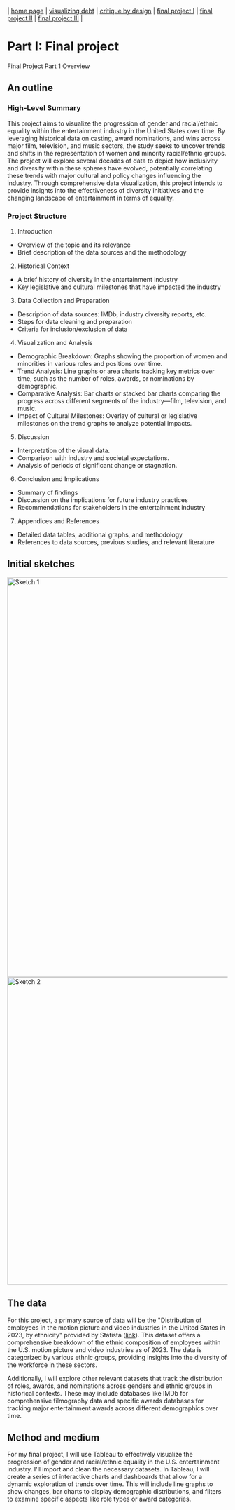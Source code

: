 | [home page](https://allisonmiao.github.io/TSWD-Portfolio) | [visualizing debt](https://allisonmiao.github.io/TSWD-Portfolio/visualizing-debt) | [critique by design](https://allisonmiao.github.io/TSWD-Portfolio/critique-by-design) | [final project I](https://allisonmiao.github.io/TSWD-Portfolio/final-project-I) | [final project II](https://allisonmiao.github.io/TSWD-Portfolio/final-project-II) | [final project III](https://allisonmiao.github.io/TSWD-Portfolio/final-project-III) |

# Part I: Final project

Final Project Part 1 Overview

## An outline

### High-Level Summary

This project aims to visualize the progression of gender and racial/ethnic equality within the entertainment industry in the United States over time. By leveraging historical data on casting, award nominations, and wins across major film, television, and music sectors, the study seeks to uncover trends and shifts in the representation of women and minority racial/ethnic groups. The project will explore several decades of data to depict how inclusivity and diversity within these spheres have evolved, potentially correlating these trends with major cultural and policy changes influencing the industry. Through comprehensive data visualization, this project intends to provide insights into the effectiveness of diversity initiatives and the changing landscape of entertainment in terms of equality.

### Project Structure

1. Introduction
- Overview of the topic and its relevance
- Brief description of the data sources and the methodology
2. Historical Context
- A brief history of diversity in the entertainment industry
- Key legislative and cultural milestones that have impacted the industry
3. Data Collection and Preparation
- Description of data sources: IMDb, industry diversity reports, etc.
- Steps for data cleaning and preparation
- Criteria for inclusion/exclusion of data
4. Visualization and Analysis
- Demographic Breakdown: Graphs showing the proportion of women and minorities in various roles and positions over time.
- Trend Analysis: Line graphs or area charts tracking key metrics over time, such as the number of roles, awards, or nominations by demographic.
- Comparative Analysis: Bar charts or stacked bar charts comparing the progress across different segments of the industry—film, television, and music.
- Impact of Cultural Milestones: Overlay of cultural or legislative milestones on the trend graphs to analyze potential impacts.
5. Discussion
- Interpretation of the visual data.
- Comparison with industry and societal expectations.
- Analysis of periods of significant change or stagnation.
6. Conclusion and Implications
- Summary of findings
- Discussion on the implications for future industry practices
- Recommendations for stakeholders in the entertainment industry
7. Appendices and References
- Detailed data tables, additional graphs, and methodology
- References to data sources, previous studies, and relevant literature

## Initial sketches
<img width="912" alt="Sketch 1" src="https://github.com/user-attachments/assets/4595c26b-5b14-4439-b1f4-edbe5c4a4d71">

<img width="702" alt="Sketch 2" src="https://github.com/user-attachments/assets/35e2b105-d207-4e5d-b380-3e5970476ae5">


## The data
For this project, a primary source of data will be the "Distribution of employees in the motion picture and video industries in the United States in 2023, by ethnicity" provided by Statista ([link](https://www.statista.com/statistics/1276600/motion-pictures-video-industries-employees-share-by-ethnicity-united-states/#:~:text=In%202023%2C%20almost%2077%20percent,U.S.%20film%20industry%20were%20male.)). This dataset offers a comprehensive breakdown of the ethnic composition of employees within the U.S. motion picture and video industries as of 2023. The data is categorized by various ethnic groups, providing insights into the diversity of the workforce in these sectors.

Additionally, I will explore other relevant datasets that track the distribution of roles, awards, and nominations across genders and ethnic groups in historical contexts. These may include databases like IMDb for comprehensive filmography data and specific awards databases for tracking major entertainment awards across different demographics over time.

## Method and medium

For my final project, I will use Tableau to effectively visualize the progression of gender and racial/ethnic equality in the U.S. entertainment industry. I'll import and clean the necessary datasets. In Tableau, I will create a series of interactive charts and dashboards that allow for a dynamic exploration of trends over time. This will include line graphs to show changes, bar charts to display demographic distributions, and filters to examine specific aspects like role types or award categories.
